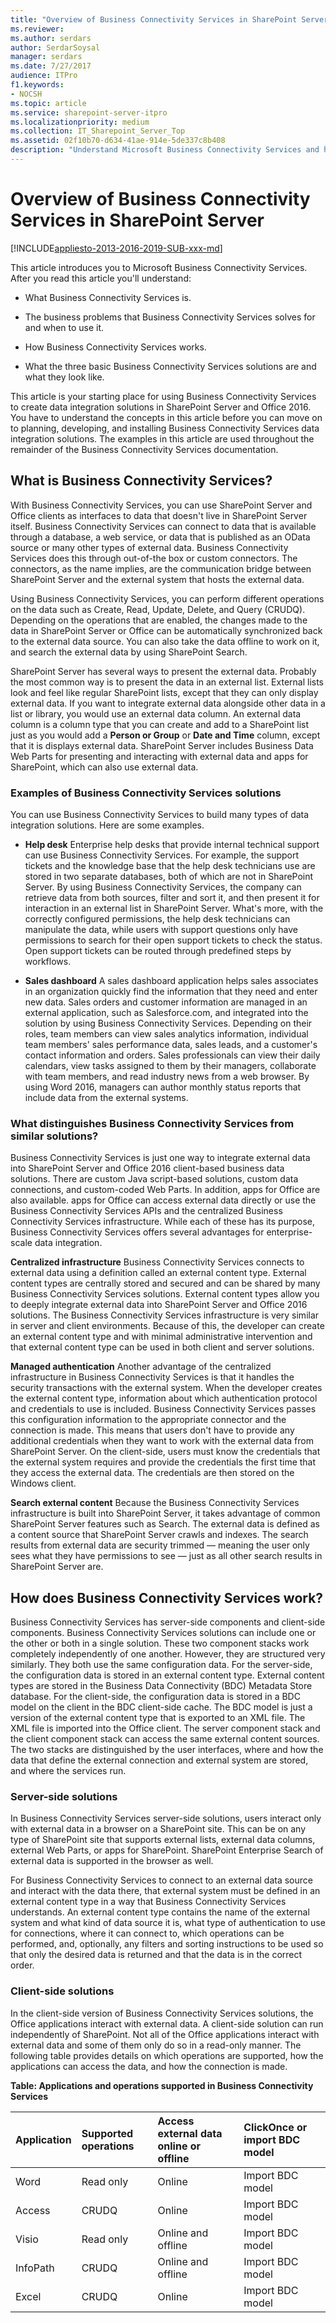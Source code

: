```yaml
---
title: "Overview of Business Connectivity Services in SharePoint Server"
ms.reviewer: 
ms.author: serdars
author: SerdarSoysal
manager: serdars
ms.date: 7/27/2017
audience: ITPro
f1.keywords:
- NOCSH
ms.topic: article
ms.service: sharepoint-server-itpro
ms.localizationpriority: medium
ms.collection: IT_Sharepoint_Server_Top
ms.assetid: 02f10b70-d634-41ae-914e-5de337c8b408
description: "Understand Microsoft Business Connectivity Services and how it brings external data into SharePoint Server and Office."
---
```


# Overview of Business Connectivity Services in SharePoint Server

[!INCLUDE[appliesto-2013-2016-2019-SUB-xxx-md](../includes/appliesto-2013-2016-2019-SUB-xxx-md.md)]
  
This article introduces you to Microsoft Business Connectivity Services. After you read this article you'll understand:
  
- What Business Connectivity Services is.
    
- The business problems that Business Connectivity Services solves for and when to use it.
    
- How Business Connectivity Services works.
    
- What the three basic Business Connectivity Services solutions are and what they look like.
    
This article is your starting place for using Business Connectivity Services to create data integration solutions in SharePoint Server and Office 2016. You have to understand the concepts in this article before you can move on to planning, developing, and installing Business Connectivity Services data integration solutions. The examples in this article are used throughout the remainder of the Business Connectivity Services documentation.
  
    
## What is Business Connectivity Services?
<a name="section1"> </a>

With Business Connectivity Services, you can use SharePoint Server and Office clients as interfaces to data that doesn't live in SharePoint Server itself. Business Connectivity Services can connect to data that is available through a database, a web service, or data that is published as an OData source or many other types of external data. Business Connectivity Services does this through out-of-the box or custom connectors. The connectors, as the name implies, are the communication bridge between SharePoint Server and the external system that hosts the external data.
  
Using Business Connectivity Services, you can perform different operations on the data such as Create, Read, Update, Delete, and Query (CRUDQ). Depending on the operations that are enabled, the changes made to the data in SharePoint Server or Office can be automatically synchronized back to the external data source. You can also take the data offline to work on it, and search the external data by using SharePoint Search.
  
SharePoint Server has several ways to present the external data. Probably the most common way is to present the data in an external list. External lists look and feel like regular SharePoint lists, except that they can only display external data. If you want to integrate external data alongside other data in a list or library, you would use an external data column. An external data column is a column type that you can create and add to a SharePoint list just as you would add a **Person or Group** or **Date and Time** column, except that it is displays external data. SharePoint Server includes Business Data Web Parts for presenting and interacting with external data and apps for SharePoint, which can also use external data. 
  
### Examples of Business Connectivity Services solutions

You can use Business Connectivity Services to build many types of data integration solutions. Here are some examples.
  
- **Help desk** Enterprise help desks that provide internal technical support can use Business Connectivity Services. For example, the support tickets and the knowledge base that the help desk technicians use are stored in two separate databases, both of which are not in SharePoint Server. By using Business Connectivity Services, the company can retrieve data from both sources, filter and sort it, and then present it for interaction in an external list in SharePoint Server. What's more, with the correctly configured permissions, the help desk technicians can manipulate the data, while users with support questions only have permissions to search for their open support tickets to check the status. Open support tickets can be routed through predefined steps by workflows. 
    
- **Sales dashboard** A sales dashboard application helps sales associates in an organization quickly find the information that they need and enter new data. Sales orders and customer information are managed in an external application, such as Salesforce.com, and integrated into the solution by using Business Connectivity Services. Depending on their roles, team members can view sales analytics information, individual team members' sales performance data, sales leads, and a customer's contact information and orders. Sales professionals can view their daily calendars, view tasks assigned to them by their managers, collaborate with team members, and read industry news from a web browser. By using Word 2016, managers can author monthly status reports that include data from the external systems. 
    
### What distinguishes Business Connectivity Services from similar solutions?

Business Connectivity Services is just one way to integrate external data into SharePoint Server and Office 2016 client-based business data solutions. There are custom Java script-based solutions, custom data connections, and custom-coded Web Parts. In addition, apps for Office are also available. apps for Office can access external data directly or use the Business Connectivity Services APIs and the centralized Business Connectivity Services infrastructure. While each of these has its purpose, Business Connectivity Services offers several advantages for enterprise-scale data integration. 
  
 **Centralized infrastructure** Business Connectivity Services connects to external data using a definition called an external content type. External content types are centrally stored and secured and can be shared by many Business Connectivity Services solutions. External content types allow you to deeply integrate external data into SharePoint Server and Office 2016 solutions. The Business Connectivity Services infrastructure is very similar in server and client environments. Because of this, the developer can create an external content type and with minimal administrative intervention and that external content type can be used in both client and server solutions.
  
 **Managed authentication** Another advantage of the centralized infrastructure in Business Connectivity Services is that it handles the security transactions with the external system. When the developer creates the external content type, information about which authentication protocol and credentials to use is included. Business Connectivity Services passes this configuration information to the appropriate connector and the connection is made. This means that users don't have to provide any additional credentials when they want to work with the external data from SharePoint Server. On the client-side, users must know the credentials that the external system requires and provide the credentials the first time that they access the external data. The credentials are then stored on the Windows client. 
  
 **Search external content** Because the Business Connectivity Services infrastructure is built into SharePoint Server, it takes advantage of common SharePoint Server features such as Search. The external data is defined as a content source that SharePoint Server crawls and indexes. The search results from external data are security trimmed — meaning the user only sees what they have permissions to see — just as all other search results in SharePoint Server are. 
  
## How does Business Connectivity Services work?
<a name="section2"> </a>

Business Connectivity Services has server-side components and client-side components. Business Connectivity Services solutions can include one or the other or both in a single solution. These two component stacks work completely independently of one another. However, they are structured very similarly. They both use the same configuration data. For the server-side, the configuration data is stored in an external content type. External content types are stored in the Business Data Connectivity (BDC) Metadata Store database. For the client-side, the configuration data is stored in a BDC model on the client in the BDC client-side cache. The BDC model is just a version of the external content type that is exported to an XML file. The XML file is imported into the Office client. The server component stack and the client component stack can access the same external content sources. The two stacks are distinguished by the user interfaces, where and how the data that define the external connection and external system are stored, and where the services run.
  
### Server-side solutions

In Business Connectivity Services server-side solutions, users interact only with external data in a browser on a SharePoint site. This can be on any type of SharePoint site that supports external lists, external data columns, external Web Parts, or apps for SharePoint. SharePoint Enterprise Search of external data is supported in the browser as well.
  
For Business Connectivity Services to connect to an external data source and interact with the data there, that external system must be defined in an external content type in a way that Business Connectivity Services understands. An external content type contains the name of the external system and what kind of data source it is, what type of authentication to use for connections, where it can connect to, which operations can be performed, and, optionally, any filters and sorting instructions to be used so that only the desired data is returned and that the data is in the correct order.
  
### Client-side solutions

In the client-side version of Business Connectivity Services solutions, the Office applications interact with external data. A client-side solution can run independently of SharePoint. Not all of the Office applications interact with external data and some of them only do so in a read-only manner. The following table provides details on which operations are supported, how the applications can access the data, and how the connection is made. 
  
**Table: Applications and operations supported in Business Connectivity Services**

|**Application**|**Supported operations**|**Access external data online or offline**|**ClickOnce or import BDC model**|
|:-----|:-----|:-----|:-----|
|Word  <br/> |Read only  <br/> |Online  <br/> |Import BDC model  <br/> |
|Access  <br/> |CRUDQ  <br/> |Online  <br/> |Import BDC model  <br/> |
|Visio  <br/> |Read only  <br/> |Online and offline  <br/> |Import BDC model  <br/> |
|InfoPath  <br/> |CRUDQ  <br/> |Online and offline  <br/> |Import BDC model  <br/> |
|Excel  <br/> |CRUDQ  <br/> |Online  <br/> |Import BDC model  <br/> |
   

